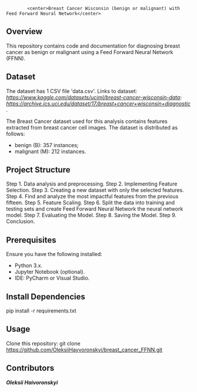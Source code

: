 			
			<center>Breast Cancer Wisconsin (benign or malignant) with Feed Forward Neural Network</center>


## Overview

This repository contains code and documentation for diagnosing
breast cancer as benign or malignant using a Feed Forward Neural Network (FFNN).


## Dataset

The dataset has 1 CSV file 'data.csv'.
Links to dataset: *https://www.kaggle.com/datasets/uciml/breast-cancer-wisconsin-data*:
                  *https://archive.ics.uci.edu/dataset/17/breast+cancer+wisconsin+diagnostic*.

The Breast Cancer dataset used for this analysis contains features extracted from breast cancer cell images.
The dataset is distributed as follows:
- benign (B): 357 instances;
- malignant (M): 212 instances.


## Project Structure

Step 1. Data analysis and preprocessing.
Step 2. Implementing Feature Selection.
Step 3. Creating a new dataset with only the selected features.
Step 4. Find and analyze the most impactful features from the previous fifteen.
Step 5. Feature Scaling.
Step 6. Split the data into training and testing sets and create Feed Forward Neural Network the neural network model.
Step 7. Evaluating the Model.
Step 8. Saving the Model.
Step 9. Conclusion.


## Prerequisites

Ensure you have the following installed:

- Python 3.x.
- Jupyter Notebook (optional).
- IDE: PyCharm or Visual Studio.


## Install Dependencies

pip install -r requirements.txt


## Usage

Clone this repository:
git clone https://github.com/OleksiiHayvoronskyi/breast_cancer_FFNN.git


## Contributors
***Oleksii Haivoronskyi***



